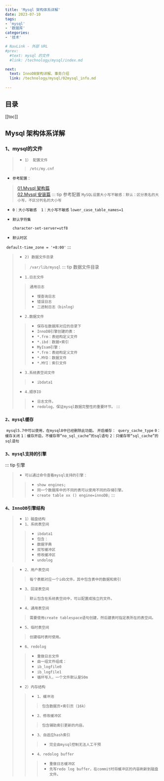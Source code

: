 ```yaml
---
title: 'Mysql 架构体系详解'
date: 2023-07-10
tags:
- 'mysql'
- '数据库'
categories:
- '技术'

# NavLink - 外部 URL
#prev:
  #text: mysql 的文件
  #link: /technology/mysql/index.md

next:
  text: InnoDB架构详解、事务介绍
  link: /technology/mysql/02mysql_info.md
 
---
```

## 目录
[[toc]]
## Mysql 架构体系详解
### 1、mysql的文件

>* `1） 配置文件` 
>> `/etc/my.cnf`
* `参考配置：`
 > [01.Mysql 架构篇](/file/mysql/01.MySQL架构篇.pdf)     
 > [02.Mysql 安装篇](/file/mysql/02.MySQL安装篇.pdf)
 ::: tip   参考配置
> `MySQL设置大小写不敏感：默认：区分表名的大小写，不区分列名的大小写`
* `0：大小写敏感  1：大小写不敏感`
   `lower_case_table_names=1`
* `默认字符集`

    `character-set-server=utf8`
* `默认时区`

​			`default-time_zone = '+8:00'`
:::
> * `2) 数据文件目录`
>> `/var/lib/mysql`
::: tip 数据文件目录
>* `1.日志文件`
>>`通用日志`
>>* `慢查询日志`
>>* `错误日志`
>>* `二进制日志（binlog）`
>* `2.数据文件`
>>* `保存在数据库对应的目录下`
>>* `InnoDB引擎创建的表：`
>>* `*.frm：表结构定义文件`
>>* `*.ibd：数据+索引`
>>* `MyIsam引擎：`
>>* `*.frm：表结构定义文件`
>>* `*.MYD：数据文件`
>>* `*.MYI：索引文件`
>* `3.系统表空间文件`
>>* `ibdata1`
>* `4.顺序IO`
>>* `日志文件。`
>> * `redolog，保证mysql数据完整性的重要环节。`
:::
### `2、mysql缓存`
​	`mysql5.7中可以使用，在mysql8中已经删除此功能。`
​	`开启缓存：`
​		`query_cache_type`
​		`0：缓存关闭`
​		`1：缓存开启，不缓存带“no_sql_cache”的sql语句`
​		`2：只缓存带“sql_cache”的sql语句`

### `3、mysql支持的引擎`
::: tip 引擎
>*	`可以通过命令查看mysql支持的引擎：`
>>* `show engines;`
>>* `同一个数据库中的不同的表可以使用不同的存储引擎。`
>>* `create table xx () engine=innoDB;`
:::

### `4、InnoDB引擎结构`
>* `1）磁盘结构`
>* `1、系统表空间`
>> * `ibdata1`
>> * `包含：`
>> * `数据字典`
>>* `双写缓冲区`
>>* `修改缓冲区`
>>* `undolog`

>* `2、用户表空间`
>> `每个表都对应一个idb文件。其中包含表中的数据和索引`
>* `3、回滚表空间`
>> `默认包含在系统表空间中，可以配置成独立的文件。`
>* `4、通用表空间`
>>`需要使用create tablespace语句创建，然后建表时指定表所在的表空间。`
>* `5、临时表空间`
>>`创建临时表时使用。`
>* `6、redolog`
>> * `重做日志文件`
>> * `由一组文件组成：`
>> * `ib_logfile0`
>> * `ib_logfile1`
>> * `循环写入，一个文件默认是50m`
>* `2）内存结构`
>> *	`1、缓冲池`
>>> `包含数据页+索引页（16k）`
>> * `2、修改缓冲区`
>>> `包含辅助索引更新的内容。`
>> * `3、自适应hash索引`
>>> * `完全由mysql控制无法人工干预`
>> * `4、redolog buffer`
>>> * `重做日志缓冲区`
>>> * `先写redo log buffer，在commit时将缓冲区的内容刷新到磁盘文件。`
